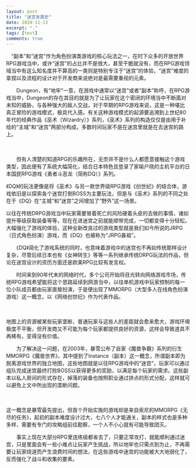 ```yaml
---
layout: post
title: "迷宫发展史"
date: 2020-11-13
excerpt: "."
tags: [test]
comments: true
---
```


　“副本”和“迷宫”作为角色扮演类游戏的核心玩法之一，在时下众多的开放世界RPG游戏当中，或许“迷宫”的占比并不是很大，甚至干脆就没有，而在RPG游戏领域当中有这么知名度并不算高的一类则是特别专注于“迷宫”的体验，“迷宫”难度的拿捏以及流程的设计对于开发商来说绝对是最需要重视的元素。

 

　　Dungeon，有“地牢”一意，在游戏中通常以“迷宫”或者“副本”称呼，在RPG游戏当中，Dungeon的存在其目的就是为了让玩家在这个密闭的环境当中不断面对未知的威胁，与各种强大的敌人交战，对于早期的RPG游戏来说，这是一种堪比真正冒险的游戏模式，极具代入感。有关这种游戏模式的起源要追溯到上世纪80年代的经典作品《巫术（Wizardry）》系列，《巫术》系列的构造仅仅是由用于补给的“主城”和“迷宫”两部分构成，多数时间玩家不是在迷宫里就是在去迷宫的路上。

 

　　

　　但有人清楚的知道RPG的乐趣所在，无奈并不是什么人都愿意接触这个游戏类型，因此便有了系统大幅简化，结合日本特色且登录了家喻户晓的主机平台的日本国民RPG游戏《勇者斗恶龙（简称DQ）》系列。

 

《DQ》的玩法更像是将《巫术》与另一款世界级RPG游戏《创世纪》的结合体，游戏依旧是以探索各个迷宫打倒BOSS为主要玩法，但是与《巫术》系列的不同之处在于《DQ》在“主城”和“迷宫”之间增加了“野外”这一场景。

 

以往在传统DRPG游戏当中玩家需要冒着死亡的风险硬着头皮的去做的事情，诸如提升等级获取装备等等，现在在进迷宫之前就能顺带完成，一切都变得十分轻松，大幅强化了游戏的体验，这种全新改良过的游戏类型就是我们如今所说的JRPG（日式角色扮演）游戏，而《DQ》也被称为“JRPG鼻祖”。

 

　　《DQ》简化了游戏系统的同时，也意味着游戏中的迷宫也不再如传统那样设计复杂，尽管后续日本也有《女神转生》等等一系列继承传统DRPG玩法的作品，但论在迷宫设计的资历方面还是欧美RPG比较有发言权。

 

　　时间来到90年代末的网络时代，多个公司开始将目光转向网络游戏市场，传统RPG游戏希望能将这个思路延续到网游当中，以往单机游戏中玩家控制的每一位小队成员都由玩家直接扮演，于是便出现了MMORPG（大型多人在线角色扮演游戏）这一概念，以《网络创世纪》作为代表作品。

　　

地图上的资源被某些玩家垄断，普通玩家与这些人的差距就会愈来愈大，游戏环境极度不平衡，但开发商又不可能为每个玩家都提供良好的资源，这样会导致道具不再稀有，变得没有价值。

 

　　为了解决这一问题，在2003年，暴雪公布了自家《魔兽争霸》系列的衍生MMORPG《魔兽世界》，其中提到了Instance（副本）这一概念，所谓副本即为脱离游戏世界的独立地图，这些地图就是以往RPG游戏中的“迷宫”，玩家可以通过组队完成迷宫最终打败BOSS以获得更多的奖励，以满足每个玩家的需求。这些副本以私人房间的形式存在，掉落的装备也按照职业通过拼点的形式分配，这样就可以避免上文中所出现的垄断问题。

　　

这一概念是暴雪最先提出，但首个开始实施的游戏却是来自索尼的MMORPG《无尽的任务》，起初的副本难度设计过大，七八个人才能通关，副本的样式也是多种多样，需要有专门的攻略组前往勘察，一个人不小心就有可能导致团灭。

　　事实上现在大部分RPG里连练级都省去了，只要正常攻打，就能顺利通过迷宫，只是里面会有一些小难点让玩家产生挑战，所以地牢也只需点到为止，不再需要让玩家绕道而产生浪费时间的想法，在这些游戏中迷宫的功能被大大地弱化了，反而强化了战斗和收集的要素。